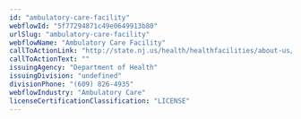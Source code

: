 ```yaml
---
id: "ambulatory-care-facility"
webflowId: "5f77294871c49e0649913b80"
urlSlug: "ambulatory-care-facility"
webflowName: "Ambulatory Care Facility"
callToActionLink: "http://state.nj.us/health/healthfacilities/about-us/facility-types/"
callToActionText: ""
issuingAgency: "Department of Health"
issuingDivision: "undefined"
divisionPhone: "(609) 826-4935"
webflowIndustry: "Ambulatory Care"
licenseCertificationClassification: "LICENSE"
---
```

